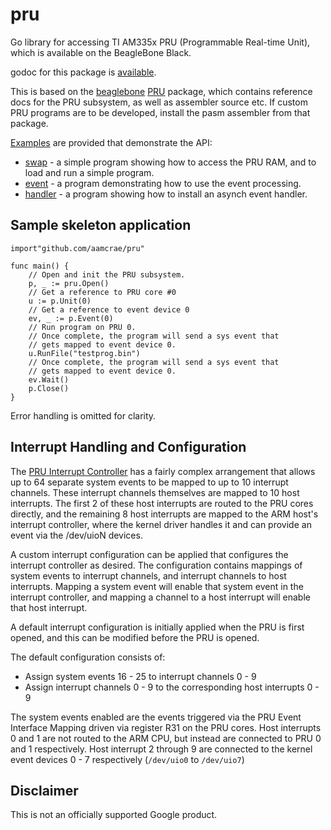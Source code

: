 # pru
Go library for accessing TI AM335x PRU (Programmable Real-time Unit), which is
available on the BeagleBone Black.

godoc for this package is [available](https://godoc.org/github.com/aamcrae/pru).

This is based on the [beaglebone](https://beagleboard.org/black) [PRU](https://github.com/beagleboard/am335x_pru_package)
package, which contains reference docs for the PRU subsystem, as well as assembler source etc.
If custom PRU programs are to be developed, install the pasm assembler from that package.

[Examples](https://github.com/aamcrae/pru/tree/main/examples) are provided that demonstrate
the API:
 - [swap](https://github.com/aamcrae/pru/tree/main/examples/swap) - a simple program showing how to access
the PRU RAM, and to load and run a simple program.
 - [event](https://github.com/aamcrae/pru/tree/main/examples/event) - a program demonstrating how to use the event processing.
 - [handler](https://github.com/aamcrae/pru/tree/main/examples/handler) - a program showing how to install an asynch event handler.

## Sample skeleton application

```
import"github.com/aamcrae/pru"

func main() {
	// Open and init the PRU subsystem.
	p, _ := pru.Open()
	// Get a reference to PRU core #0
	u := p.Unit(0)
	// Get a reference to event device 0
	ev, _ := p.Event(0)
	// Run program on PRU 0.
	// Once complete, the program will send a sys event that
	// gets mapped to event device 0.
	u.RunFile("testprog.bin")
	// Once complete, the program will send a sys event that
	// gets mapped to event device 0.
	ev.Wait()
	p.Close()
}
```

Error handling is omitted for clarity.

## Interrupt Handling and Configuration

The [PRU Interrupt Controller](https://elinux.org/PRUSSv2_Interrupt_Controller) has a
fairly complex arrangement that allows up to 64 separate system events to be mapped to
up to 10 interrupt channels. These interrupt channels themselves are mapped to
10 host interrupts. The first 2 of these host interrupts are routed to the PRU cores directly,
and the remaining 8 host interrupts are mapped to the ARM host's interrupt controller, where the
kernel driver handles it and can provide an event via the /dev/uioN devices.

A custom interrupt configuration can be applied that configures the interrupt controller
as desired. The configuration contains mappings of system events to interrupt channels, and
interrupt channels to host interrupts. Mapping a system event will enable that system event
in the interrupt controller, and mapping a channel to a host interrupt will enable that
host interrupt.

A default interrupt configuration is initially applied when the PRU is first opened,
and this can be modified before the PRU is opened.

The default configuration consists of:
 - Assign system events 16 - 25 to interrupt channels 0 - 9
 - Assign interrupt channels 0 - 9 to the corresponding host interrupts 0 - 9

The system events enabled are the events triggered via the PRU Event Interface Mapping
driven via register R31 on the PRU cores.
Host interrupts 0 and 1 are not routed to the ARM CPU, but instead are connected to PRU 0 and 1 respectively.
Host interrupt 2 through 9 are connected to the kernel event devices 0 - 7 respectively (```/dev/uio0``` to ```/dev/uio7```)

## Disclaimer

This is not an officially supported Google product.
